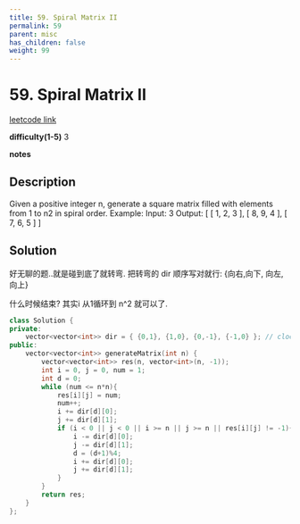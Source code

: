 ```yaml
---
title: 59. Spiral Matrix II
permalink: 59
parent: misc
has_children: false
weight: 99
---
```

# 59. Spiral Matrix II
[leetcode link](https://leetcode.com/problems/spiral-matrix-ii/)

**difficulty(1-5)** 
3

**notes**   


## Description
Given a positive integer n, generate a square matrix filled with elements from 1 to n2 in spiral order.
Example:
Input: 3
Output:
[
 [ 1, 2, 3 ],
 [ 8, 9, 4 ],
 [ 7, 6, 5 ]
]

## Solution
好无聊的题..就是碰到底了就转弯. 把转弯的 dir 顺序写对就行: {向右,向下, 向左,向上}

什么时候结束? 其实i 从1循环到 n^2 就可以了.

```c++
class Solution {
private:
    vector<vector<int>> dir = { {0,1}, {1,0}, {0,-1}, {-1,0} }; // clockwise spin direction
public:
    vector<vector<int>> generateMatrix(int n) {
        vector<vector<int>> res(n, vector<int>(n, -1));
        int i = 0, j = 0, num = 1;
        int d = 0;
        while (num <= n*n){
            res[i][j] = num;
            num++;
            i += dir[d][0];
            j += dir[d][1];
            if (i < 0 || j < 0 || i >= n || j >= n || res[i][j] != -1){
                i -= dir[d][0];
                j -= dir[d][1];
                d = (d+1)%4;
                i += dir[d][0];
                j += dir[d][1];                
            }
        }
        return res;
    }
};
```

